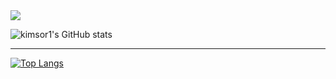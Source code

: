 <img src="https://capsule-render.vercel.app/api?type=wave&color=auto&height=300&section=header&text=sori's%20github&fontSize=90" />

![kimsor1's GitHub stats](https://github-readme-stats.vercel.app/api?username=kimsor1&show_icons=true&theme=radical)

<hr>

[![Top Langs](https://github-readme-stats.vercel.app/api/top-langs/?username=kimsor1&layout=compact)](https://github.com/delay-100/github-readme-stats)
